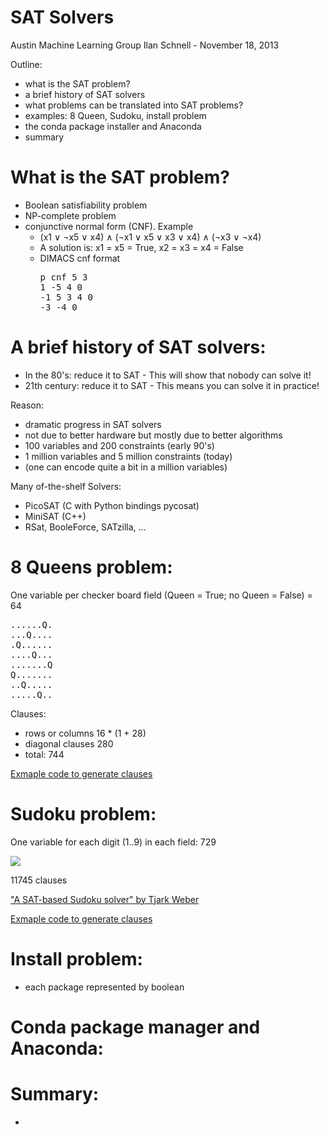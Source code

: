 SAT Solvers
===========

Austin Machine Learning Group
Ilan Schnell - November 18, 2013

Outline:
  * what is the SAT problem?
  * a brief history of SAT solvers
  * what problems can be translated into SAT problems?
  * examples: 8 Queen, Sudoku, install problem
  * the conda package installer and Anaconda
  * summary


What is the SAT problem?
========================

  * Boolean satisfiability problem
  * NP-complete problem
  * conjunctive normal form (CNF).  Example
      * (x1 ∨ ¬x5 ∨ x4) ∧ (¬x1 ∨ x5 ∨ x3 ∨ x4) ∧ (¬x3 ∨ ¬x4)
      * A solution is: x1 = x5 = True, x2 = x3 = x4 = False
      * DIMACS cnf format
        <pre>p cnf 5 3
        1 -5 4 0
        -1 5 3 4 0
        -3 -4 0</pre>


A brief history of SAT solvers:
===============================

  * In the 80's: reduce it to SAT - This will show that nobody can solve it!
  * 21th century: reduce it to SAT - This means you can solve it in practice!

Reason:
  * dramatic progress in SAT solvers
  * not due to better hardware but mostly due to better algorithms
  * 100 variables and 200 constraints (early 90's)
  * 1 million variables and 5 million constraints (today)
  * (one can encode quite a bit in a million variables)

Many of-the-shelf Solvers:
  * PicoSAT (C with Python bindings pycosat)
  * MiniSAT (C++)
  * RSat, BooleForce, SATzilla, ...


8 Queens problem:
=================

One variable per checker board field (Queen = True; no Queen = False) = 64
<pre>
......Q.
...Q....
.Q......
....Q...
.......Q
Q.......
..Q.....
.....Q..
</pre>
Clauses:
  * rows or columns 16 * (1 + 28)
  * diagonal clauses 280
  * total: 744

<a href="https://github.com/ContinuumIO/pycosat/blob/master/examples/8queens.py">Exmaple code to generate clauses</a>


Sudoku problem:
===============

One variable for each digit (1..9) in each field: 729

<img src="http://3.bp.blogspot.com/_Kh0CZuWd0T8/Sn_y7ihXuyI/AAAAAAAAFC4/DB1NpTv3gbk/s400/printable+sudoku+%281%29.jpg">

11745 clauses

<a href="https://www.lri.fr/~conchon/mpri/weber.pdf">
"A SAT-based Sudoku solver" by Tjark Weber</a>

<a href="https://github.com/ContinuumIO/pycosat/blob/master/examples/sudoku.py">Exmaple code to generate clauses</a>


Install problem:
================

  * each package represented by boolean


Conda package manager and Anaconda:
===================================


Summary:
========

  *

